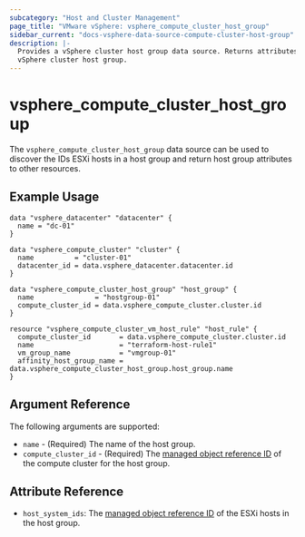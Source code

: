 ```yaml
---
subcategory: "Host and Cluster Management"
page_title: "VMware vSphere: vsphere_compute_cluster_host_group"
sidebar_current: "docs-vsphere-data-source-compute-cluster-host-group"
description: |-
  Provides a vSphere cluster host group data source. Returns attributes of a
  vSphere cluster host group.
---
```


# vsphere_compute_cluster_host_group

The `vsphere_compute_cluster_host_group` data source can be used to discover
the IDs ESXi hosts in a host group and return host group attributes to other
resources.

## Example Usage

```hcl
data "vsphere_datacenter" "datacenter" {
  name = "dc-01"
}

data "vsphere_compute_cluster" "cluster" {
  name          = "cluster-01"
  datacenter_id = data.vsphere_datacenter.datacenter.id
}

data "vsphere_compute_cluster_host_group" "host_group" {
  name               = "hostgroup-01"
  compute_cluster_id = data.vsphere_compute_cluster.cluster.id
}

resource "vsphere_compute_cluster_vm_host_rule" "host_rule" {
  compute_cluster_id       = data.vsphere_compute_cluster.cluster.id
  name                     = "terraform-host-rule1"
  vm_group_name            = "vmgroup-01"
  affinity_host_group_name = data.vsphere_compute_cluster_host_group.host_group.name
}
```

## Argument Reference

The following arguments are supported:

* `name` - (Required) The name of the host group.
* `compute_cluster_id` - (Required) The
  [managed object reference ID][docs-about-morefs] of the compute cluster for
  the host group.

## Attribute Reference

* `host_system_ids`: The [managed object reference ID][docs-about-morefs] of
  the ESXi hosts in the host group.

[docs-about-morefs]: /docs/providers/vsphere/index.html#use-of-managed-object-references-by-the-vsphere-provider
